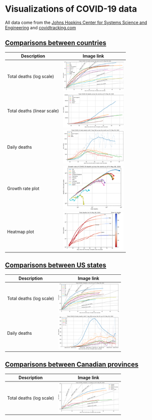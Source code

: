 # Visualizations of COVID-19 data

All data come from the [Johns Hopkins Center for Systems Science and Engineering](https://systems.jhu.edu/) and [covidtracking.com](https://covidtracking.com/)

## [Comparisons between countries](https://github.com/LaurentLessard/covid19/blob/master/covid.ipynb)
| Description                    | Image link |
|--------------------------------|------------|
| Total deaths (log scale) | <img src="https://github.com/LaurentLessard/covid19/blob/master/world_total_deaths_vs_time.png" width="200"> |
| Total deaths (linear scale) | <img src="https://github.com/LaurentLessard/covid19/blob/master/world_total_deaths_vs_time_linear.png" width="200"> |
| Daily deaths | <img src="https://github.com/LaurentLessard/covid19/blob/master/world_daily_deaths_vs_time.png" width="200"> |
| Growth rate plot | <img src="https://github.com/LaurentLessard/covid19/blob/master/world_total_deaths_growth.png" width="200"> |
| Heatmap plot | <img src="https://github.com/LaurentLessard/covid19/blob/master/world_total_deaths_heatmap.png" width="200"> |

## [Comparisons between US states](https://github.com/LaurentLessard/covid19/blob/master/covid_us.ipynb)
| Description                    | Image link |
|--------------------------------|------------|
| Total deaths (log scale) | <img src="https://github.com/LaurentLessard/covid19/blob/master/states_total_deaths_vs_time.png" width="200"> |
| Daily deaths | <img src="https://github.com/LaurentLessard/covid19/blob/master/states_daily_deaths_vs_time.png" width="200"> |


## [Comparisons between Canadian provinces](https://github.com/LaurentLessard/covid19/blob/master/covid_can.ipynb)
| Description                    | Image link |
|--------------------------------|------------|
| Total deaths (log scale) | <img src="https://github.com/LaurentLessard/covid19/blob/master/provinces_total_deaths_vs_time.png" width="200"> |

